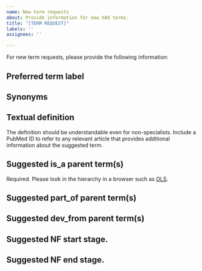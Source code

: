 ```yaml
---
name: New term requests
about: Provide information for new XAO terms.
title: "[TERM REQUEST]"
labels: ''
assignees: ''

---
```


For new term requests, please provide the following information:

## Preferred term label



## Synonyms



## Textual definition

The definition should be understandable even for non-specialists. Include a PubMed ID to refer to any relevant article that provides additional information about the suggested term.

## Suggested is_a parent term(s)

Required. Please look in the hierarchy in a browser such as [OLS](http://www.ebi.ac.uk/ols/ontologies/xao).

## Suggested part_of parent term(s)



## Suggested dev_from parent term(s)


## Suggested NF start stage.


## Suggested NF end stage.
